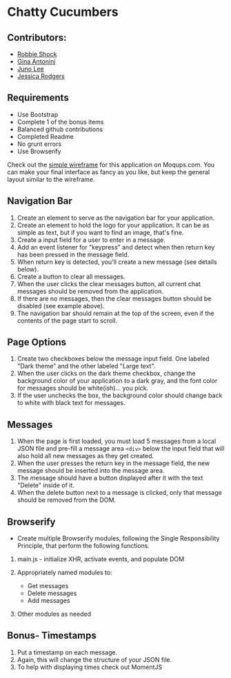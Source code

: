 # Chatty Cucumbers

## Contributors:

 * [Robbie Shock](https://github.com/RobertShock)
 * [Gina Antonini](https://github.com/GinaAntonini)
 * [Juno Lee](https://github.com/Junochop)
 * [Jessica Rodgers](https://github.com/jessrod11)

## Requirements
* Use Bootstrap
* Complete 1 of the bonus items
* Balanced github contributions
* Completed Readme
* No grunt errors
* Use Browserify


Check out the [simple wireframe](https://app.moqups.com/chortlehoort/uGBbLbK46Y/view/page/a3bd0c733) for this application on Moqups.com. You can make your final interface as fancy as you like, but keep the general layout similar to the wireframe.

## Navigation Bar
1. Create an element to serve as the navigation bar for your application.
2. Create an element to hold the logo for your application. It can be as simple as text, but if you want to find an image, that's fine.
3. Create a input field for a user to enter in a message.
4. Add an event listener for "keypress" and detect when then return key has been pressed in the message field.
5. When return key is detected, you'll create a new message (see details below).
6. Create a button to clear all messages.
7. When the user clicks the clear messages button, all current chat messages should be removed from the application.
8. If there are no messages, then the clear messages button should be disabled (see example above).
9. The navigation bar should remain at the top of the screen, even if the contents of the page start to scroll.

## Page Options
1. Create two checkboxes below the message input field. One labeled "Dark theme" and the other labeled "Large text".
2. When the user clicks on the dark theme checkbox, change the background color of your application to a dark gray, and the font color for messages should be white(ish)... you pick.
3. If the user unchecks the box, the background color should change back to white with black text for messages.

## Messages
1. When the page is first loaded, you must load 5 messages from a local JSON file and pre-fill a message area `<div>` below the input field that will also hold all new messages as they get created.
2. When the user presses the return key in the message field, the new message should be inserted into the message area.
3. The message should have a button displayed after it with the text "Delete" inside of it.
4. When the delete button next to a message is clicked, only that message should be removed from the DOM.

## Browserify
* Create multiple Browserify modules, following the Single Responsibility Principle, that perform the following functions.
1. main.js - initialize XHR, activate events, and populate DOM
2. Appropriately named modules to:
  		
  	* Get messages
	* Delete messages
	* Add messages
3. Other modules as needed


## Bonus- Timestamps
1. Put a timestamp on each message.
2. Again, this will change the structure of your JSON file.
3. To help with displaying times check out MomentJS


